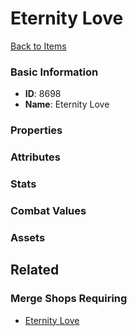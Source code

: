 # Eternity Love

<no description available>

[Back to Items](../items.md)

### Basic Information

- **ID**: 8698
- **Name**: Eternity Love

### Properties


### Attributes


### Stats


### Combat Values


### Assets


## Related

### Merge Shops Requiring

- [Eternity Love](../merge-shops/130-eternity-love.md)

